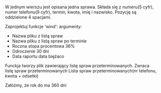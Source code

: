 W jednym wierszu jest opisana jedna sprawa. Składa się z numeru(5 cyfr), numer telefonu(9 cyfr), termin, kwota, imię i nazwisko. Pozycję są oddzielone 4 spacjami.

Zaprojektuj funkcje 'wind': argumenty:

* Nazwa pliku z listą spraw
* Nazwa pliku z listą spraw po terminie
* Roczna stopa procentowa 36%
* Odroczenie 30 dni
* Data raportu data biężaco

Funckja tworzy plik zawierający listę spraw przeterminowanych. Zwraca listę spraw przeterminowanych
Lista spraw przeterminowanych(nr telefonu, kwota + odsetki)

Załóżmy, że rok do ma 360 dni
